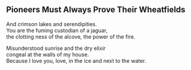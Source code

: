 Pioneers Must Always Prove Their Wheatfields
--------------------------------------------
And crimson lakes and serendipities.  
You are the fuming custodian of a jaguar,  
the clotting ness of the alcove, the power of the fire.  
  
Misunderstood sunrise and the dry elixir  
congeal at the walls of my house.  
Because I love you, love, in the ice and next to the water.  
